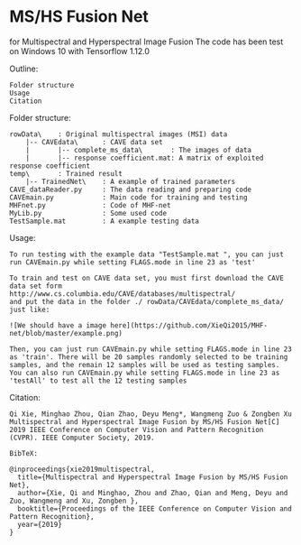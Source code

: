 # MS/HS Fusion Net 
for Multispectral and Hyperspectral Image Fusion
The code has been test on Windows 10 with Tensorflow 1.12.0

Outline:

    Folder structure
    Usage
    Citation
    
Folder structure:

    rowData\    : Original multispectral images (MSI) data 
        |-- CAVEdata\      : CAVE data set
        |       |-- complete_ms_data\       : The images of data
        |       |-- response coefficient.mat: A matrix of exploited response coefficient
    temp\       : Trained result
        |-- TrainedNet\    : A example of trained parameters
    CAVE_dataReader.py     : The data reading and preparing code
    CAVEmain.py            : Main code for training and testing 
    MHFnet.py              : Code of MHF-net 
    MyLib.py               : Some used code
    TestSample.mat         : A example testing data

Usage:

    To run testing with the example data "TestSample.mat ", you can just run CAVEmain.py while setting FLAGS.mode in line 23 as 'test'
      
    To train and test on CAVE data set, you must first download the CAVE data set form 
    http://www.cs.columbia.edu/CAVE/databases/multispectral/
    and put the data in the folder ./ rowData/CAVEdata/complete_ms_data/ just like:
    
    ![We should have a image here](https://github.com/XieQi2015/MHF-net/blob/master/example.png)
    
    Then, you can just run CAVEmain.py while setting FLAGS.mode in line 23 as 'train'. There will be 20 samples randomly selected to be training samples, and the remain 12 samples will be used as testing samples.
    You can also run CAVEmain.py while setting FLAGS.mode in line 23 as 'testAll' to test all the 12 testing samples


Citation:

    Qi Xie, Minghao Zhou, Qian Zhao, Deyu Meng*, Wangmeng Zuo & Zongben Xu
    Multispectral and Hyperspectral Image Fusion by MS/HS Fusion Net[C]
    2019 IEEE Conference on Computer Vision and Pattern Recognition (CVPR). IEEE Computer Society, 2019.

    BibTeX:
    
    @inproceedings{xie2019multispectral,
      title={Multispectral and Hyperspectral Image Fusion by MS/HS Fusion Net},
      author={Xie, Qi and Minghao, Zhou and Zhao, Qian and Meng, Deyu and Zuo, Wangmeng and Xu, Zongben },
      booktitle={Proceedings of the IEEE Conference on Computer Vision and Pattern Recognition},
      year={2019} 
    }
